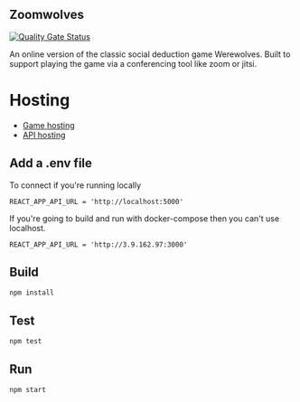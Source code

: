 ## Zoomwolves

[![Quality Gate Status](https://sonarcloud.io/api/project_badges/measure?project=squeakycheese75_zoomwolves&metric=alert_status)](https://sonarcloud.io/dashboard?id=squeakycheese75_zoomwolves)

An online version of the classic social deduction game Werewolves. Built to support playing the game via a conferencing tool like zoom or jitsi.

# Hosting

- [Game hosting](http://zoomwolves-bucket.s3-website.eu-west-2.amazonaws.com/ "Zoomwolves Game")
- [API hosting](http://3.9.162.97:3000/ "Zoomwolves api")

## Add a .env file

To connect if you're running locally

```
REACT_APP_API_URL = 'http://localhost:5000'
```

If you're going to build and run with docker-compose then you can't use localhost.

```
REACT_APP_API_URL = 'http://3.9.162.97:3000'
```

## Build

```
npm install
```

## Test

```
npm test
```

## Run

```
npm start
```

